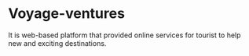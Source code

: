 # Voyage-ventures
It is web-based platform that provided online services for tourist to help new and exciting destinations.

